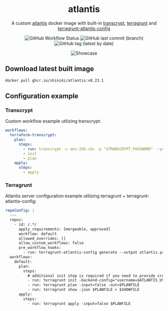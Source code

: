 <div align="center">

# atlantis
A custom [atlantis](https://github.com/runatlantis/atlantis) docker image with built-in [transcrypt](https://github.com/elasticdog/transcrypt), [terragrunt](https://github.com/gruntwork-io/terragrunt) and [terragrunt-atlantis-config](https://github.com/transcend-io/terragrunt-atlantis-config)

![GitHub Workflow Status](https://img.shields.io/github/actions/workflow/status/shini4i/docker-atlantis/build-and-publish.yml?branch=main&style=flat-square)
![GitHub last commit (branch)](https://img.shields.io/github/last-commit/shini4i/docker-atlantis/main?style=flat-square)
![GitHub tag (latest by date)](https://img.shields.io/github/v/tag/shini4i/docker-atlantis?style=flat-square)

<img src="https://raw.githubusercontent.com/runatlantis/atlantis/main/runatlantis.io/.vuepress/public/hero.png" alt="Showcase">
</div>

## Download latest built image
```bash
docker pull ghcr.io/shini4i/atlantis:v0.23.1
```

## Configuration example
### Transcrypt
Custom workflow example utilizing transcrypt:
```yaml
workflows:
  terraform-transcrypt:
    plan:
      steps:
        - run: transcrypt -c aes-256-cbc -p "$TRANSCRYPT_PASSWORD" --yes || transcrypt -c aes-256-cbc -p "$TRANSCRYPT_PASSWORD" --upgrade --yes
        - init
        - plan
    apply:
      steps:
        - apply
```
### Terragrunt
Atlantis server configuration example utilizing terragrunt + terragrunt-atlantis-config:
```yaml
repoConfig: |
  ---
  repos:
    - id: /.*/
      apply_requirements: [mergeable, approved]
      workflow: default
      allowed_overrides: []
      allow_custom_workflows: false
      pre_workflow_hooks:
        - run: terragrunt-atlantis-config generate --output atlantis.yaml --autoplan
  workflows:
    default:
      plan:
        steps: 
          # additional init step is required if you need to provide credentials for backend config
          - run: terragrunt init -backend-config="username=$ATLANTIS_USER" -backend-config="password=$ATLANTIS_TOKEN"
          - run: terragrunt plan -input=false -out=$PLANFILE
          - run: terragrunt show -json $PLANFILE > $SHOWFILE
      apply:
        steps:
          - run: terragrunt apply -input=false $PLANFILE
```
